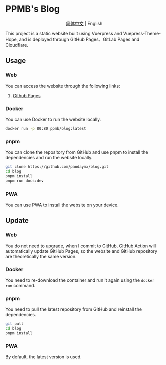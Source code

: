 # PPMB's Blog

<div align="center">

[简体中文](./README.md) | English

</div>

This project is a static website built using Vuerpress and Vuepress-Theme-Hope, and is deployed through GitHub Pages、GitLab Pages and Cloudflare.

## Usage

### Web

You can access the website through the following links: 

1. [Github Pages](https://blog.ppmblszdp.xyz/)

### Docker 

You can use Docker to run the website locally.

```sh
docker run -p 80:80 ppmb/blog:latest
```

### pnpm

You can clone the repository from GitHub and use pnpm to install the dependencies and run the website locally.


```sh
git clone https://github.com/pandaymx/blog.git
cd blog
pnpm install
pnpm run docs:dev
```

### PWA

You can use PWA to install the website on your device.


## Update

### Web


You do not need to upgrade, when I commit to GitHub, GitHub Action will automatically update GitHub Pages, so the website and GitHub repository are theoretically the same version.

### Docker

You need to re-download the container and run it again using the `docker run` command.

### pnpm

You need to pull the latest repository from GitHub and reinstall the dependencies.

```sh
git pull
cd blog
pnpm install
```

### PWA

By default, the latest version is used.